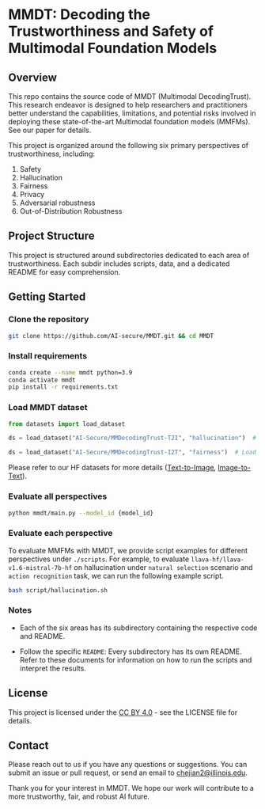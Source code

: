 # MMDT: Decoding the Trustworthiness and Safety of Multimodal Foundation Models

## Overview

This repo contains the source code of MMDT (Multimodal DecodingTrust). This research endeavor is designed to help researchers and practitioners better understand the capabilities, limitations, and potential risks involved in deploying these state-of-the-art Multimodal foundation models (MMFMs). See our paper for details.


This project is organized around the following six primary perspectives of trustworthiness, including:
1. Safety
2. Hallucination
3. Fairness
4. Privacy
5. Adversarial robustness
6. Out-of-Distribution Robustness

## Project Structure
This project is structured around subdirectories dedicated to each area of trustworthiness. Each subdir includes scripts, data, and a dedicated README for easy comprehension.


## Getting Started

### Clone the repository

```bash
git clone https://github.com/AI-secure/MMDT.git && cd MMDT
```

### Install requirements

```bash
conda create --name mmdt python=3.9
conda activate mmdt
pip install -r requirements.txt
```

### Load MMDT dataset

```python
from datasets import load_dataset

ds = load_dataset("AI-Secure/MMDecodingTrust-T2I", "hallucination")  # Load Hallucination subset of Text-to-Image dataset

ds = load_dataset("AI-Secure/MMDecodingTrust-I2T", "fairness")  # Load Fairness subset of Image-to-Text dataset
```

Please refer to our HF datasets for more details ([Text-to-Image](https://huggingface.co/datasets/AI-Secure/MMDecodingTrust-T2I), [Image-to-Text](https://huggingface.co/datasets/AI-Secure/MMDecodingTrust-I2T)).

### Evaluate all perspectives

```bash
python mmdt/main.py --model_id {model_id}
```

### Evaluate each perspective

To evaluate MMFMs with MMDT, we provide script examples for different perspectives under `./scripts`. For example, to evaluate `llava-hf/llava-v1.6-mistral-7b-hf` on hallucination under `natural selection` scenario and `action recognition` task, we can run the following example script.
```bash
bash script/hallucination.sh
```

### Notes
+ Each of the six areas has its subdirectory containing the respective code and README.

+ Follow the specific `README`: Every subdirectory has its own README. Refer to these documents for information on how to run the scripts and interpret the results.

## License
This project is licensed under the [CC BY 4.0](https://creativecommons.org/licenses/by/4.0/legalcode)  - see the LICENSE file for details.

## Contact
Please reach out to us if you have any questions or suggestions. You can submit an issue or pull request, or send an email to chejian2@illinois.edu.

Thank you for your interest in MMDT. We hope our work will contribute to a more trustworthy, fair, and robust AI future.
